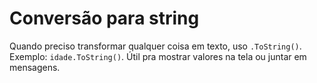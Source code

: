 # Conversão para string

Quando preciso transformar qualquer coisa em texto, uso `.ToString()`. Exemplo: `idade.ToString()`. Útil pra mostrar valores na tela ou juntar em mensagens.
